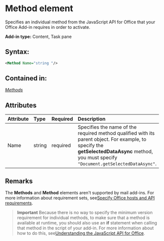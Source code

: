 
# Method element
Specifies an individual method from the JavaScript API for Office that your Office Add-in requires in order to activate.

 **Add-in type:** Content, Task pane


## Syntax:


```XML
<Method Name="string "/>
```


## Contained in:

 _[Methods](../reference/manifest/methods-element.md)_


## Attributes



|**Attribute**|**Type**|**Required**|**Description**|
|:-----|:-----|:-----|:-----|
|Name|string|required|Specifies the name of the required method qualified with its parent object. For example, to specify the  **getSelectedDataAsync** method, you must specify `"Document.getSelectedDataAsync"`.|

## Remarks

The  **Methods** and **Method** elements aren't supported by mail add-ins. For more information about requirement sets, see[Specify Office hosts and API requirements](http://msdn.microsoft.com/library/6b6702f2-b0a5-46ab-a356-8dda897ca8ae%28Office.15%29.aspx#SpecifyRequirementSets_intro).


 >**Important**  Because there is no way to specify the minimum version requirement for individual methods, to make sure that a method is available at runtime, you should also use an  **if** statement when calling that method in the script of your add-in. For more information about how to do this, see[Understanding the JavaScript API for Office](http://msdn.microsoft.com/library/01180dae-ca45-40c8-b3dd-fd2a85651c0c%28Office.15%29.aspx#HostAPISupport_UsingIfStatements).


